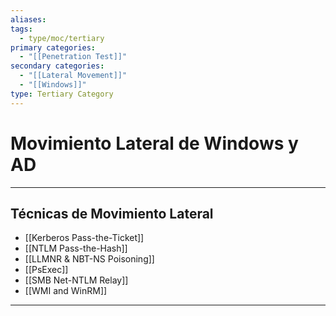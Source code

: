 ```yaml
---
aliases:
tags:
  - type/moc/tertiary
primary categories:
  - "[[Penetration Test]]"
secondary categories:
  - "[[Lateral Movement]]"
  - "[[Windows]]"
type: Tertiary Category
---
```

# Movimiento Lateral de Windows y AD

***

## Técnicas de Movimiento Lateral

- [[Kerberos Pass-the-Ticket]]
- [[NTLM Pass-the-Hash]]
- [[LLMNR & NBT-NS Poisoning]]
- [[PsExec]]
- [[SMB Net-NTLM Relay]]
- [[WMI and WinRM]]


***
